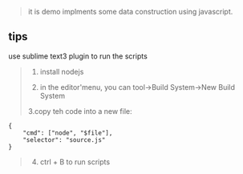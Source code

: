 > it is demo implments some data construction using javascript.
## tips ##
use sublime text3 plugin to run the scripts
> 1. install nodejs
> 
> 2. in the editor'menu, you can tool->Build System->New Build System
> 
> 3.copy teh code into a new file:
```
{
    "cmd": ["node", "$file"],
    "selector": "source.js"
}

```
> 4. ctrl + B to run scripts

